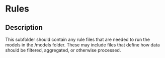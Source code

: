 # Rules

## Description
This subfolder should contain any rule files that are needed to run the models in the /models folder. These may include files that define how data should be filtered, aggregated, or otherwise processed.